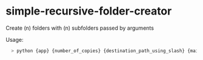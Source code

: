 # simple-recursive-folder-creator
Create (n) folders with (n) subfolders passed by arguments

Usage:
```bash
  > python {app} {number_of_copies} {destination_path_using_slash} {main_folder_name} {subfolders(max 15)}
```
